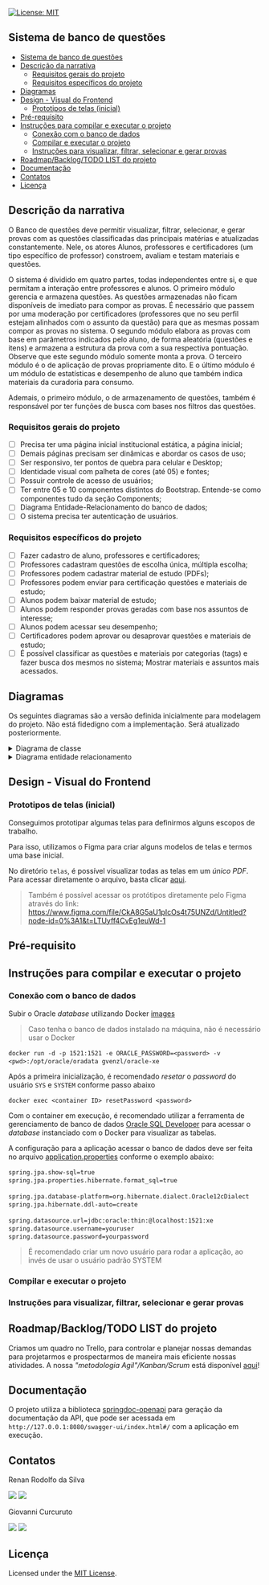 [![License: MIT](https://img.shields.io/badge/License-MIT-yellow.svg)](https://opensource.org/licenses/MIT)
## Sistema de banco de questões

- [Sistema de banco de questões](#sistema-de-banco-de-questões)
- [Descrição da narrativa](#descrição-da-narrativa)
  - [Requisitos gerais do projeto](#requisitos-gerais-do-projeto)
  - [Requisitos específicos do projeto](#requisitos-específicos-do-projeto)
- [Diagramas](#diagramas)
- [Design - Visual do Frontend](#design---visual-do-frontend)
  - [Prototipos de telas (inicial)](#prototipos-de-telas-inicial)
- [Pré-requisito](#pré-requisito)
- [Instruções para compilar e executar o projeto](#instruções-para-compilar-e-executar-o-projeto)
  - [Conexão com o banco de dados](#conexão-com-o-banco-de-dados)
  - [Compilar e executar o projeto](#compilar-e-executar-o-projeto)
  - [Instruções para visualizar, filtrar, selecionar e gerar provas](#instruções-para-visualizar-filtrar-selecionar-e-gerar-provas)
- [Roadmap/Backlog/TODO LIST do projeto](#roadmapbacklogtodo-list-do-projeto)
- [Documentação](#documentação)
- [Contatos](#contatos)
- [Licença](#licença)

## Descrição da narrativa

O Banco de questões deve permitir visualizar, filtrar, selecionar, e gerar provas com as questões classificadas das principais matérias e atualizadas constantemente. Nele, os atores Alunos, professores e certificadores (um tipo específico de professor) constroem, avaliam e testam materiais e questões.

O sistema é dividido em quatro partes, todas independentes entre si, e que permitam a interação entre professores e alunos. O primeiro módulo gerencia e armazena questões. As questões armazenadas não ficam disponíveis de imediato para compor as provas. É necessário que passem por uma moderação por certificadores (professores que no seu perfil estejam alinhados com o assunto da questão) para que as mesmas possam compor as provas no sistema. O segundo módulo elabora as provas com base em parâmetros indicados pelo aluno, de forma aleatória (questões e itens) e armazena a estrutura da prova com a sua respectiva pontuação. Observe que este segundo módulo somente monta a prova. O terceiro módulo é o de aplicação de provas propriamente dito. E o último módulo é um módulo de estatísticas e desempenho de aluno que também indica materiais da curadoria para consumo.

Ademais, o primeiro módulo, o de armazenamento de questões, também é responsável por ter funções de busca com bases nos filtros das questões.



### Requisitos gerais do projeto

- [ ] Precisa ter uma página inicial institucional estática, a página inicial;
- [ ] Demais páginas precisam ser dinâmicas e abordar os casos de uso;
- [ ] Ser responsivo, ter pontos de quebra para celular e Desktop;
- [ ] Identidade visual com palheta de cores (até 05) e fontes;
- [ ] Possuir controle de acesso de usuários;
- [ ] Ter entre 05 e 10 componentes distintos do Bootstrap. Entende-se como componentes tudo da seção Components;
- [ ] Diagrama Entidade-Relacionamento do banco de dados;
- [ ] O sistema precisa ter autenticação de usuários.

### Requisitos específicos do projeto

- [ ] Fazer cadastro de aluno, professores e certificadores;
- [ ] Professores cadastram questões de escolha única, múltipla escolha;
- [ ] Professores podem cadastrar material de estudo (PDFs);
- [ ] Professores podem enviar para certificação questões e materiais de estudo;
- [ ] Alunos podem baixar material de estudo;
- [ ] Alunos podem responder provas geradas com base nos assuntos de interesse;
- [ ] Alunos podem acessar seu desempenho;
- [ ] Certificadores podem aprovar ou desaprovar questões e materiais de estudo;
- [ ] É possível classificar as questões e materiais por categorias (tags) e fazer busca dos mesmos no sistema;
Mostrar materiais e assuntos mais acessados.

## Diagramas

Os seguintes diagramas são a versão definida inicialmente para modelagem do projeto. Não está fidedigno com a implementação. Será atualizado posteriormente.

<details>
<summary>Diagrama de classe</summary>
<br>

  ![](back-end/diagramas/diagrama-classe.png)

</details>

<details>
<summary>Diagrama entidade relacionamento</summary>
<br>

  ![](back-end/diagramas/er_diagrama_inicial.png)  

</details>


## Design - Visual do Frontend

### Prototipos de telas (inicial)

Conseguimos prototipar algumas telas para definirmos alguns escopos de trabalho. 

Para isso, utilizamos o Figma para criar alguns modelos de telas e termos uma base inicial. 

No diretório `telas`, é possível visualizar todas as telas em um *único PDF*. Para acessar diretamente o arquivo, basta clicar [aqui](front-end/telas/Telas.pdf).

> Também é possível acessar os protótipos diretamente pelo Figma através do link: https://www.figma.com/file/CkA8G5aU1pIcOs4t75UNZd/Untitled?node-id=0%3A1&t=LTUyff4CvEg1euWd-1


## Pré-requisito

## Instruções para compilar e executar o projeto

### Conexão com o banco de dados

<!-- % FIXME[Renan] Ajustar depois -->

Subir o Oracle *database* utilizando Docker [images](https://hub.docker.com/r/gvenzl/oracle-xe)

> Caso tenha o banco de dados instalado na máquina, não é necessário usar o Docker

```
docker run -d -p 1521:1521 -e ORACLE_PASSWORD=<password> -v <pwd>:/opt/oracle/oradata gvenzl/oracle-xe
```

Após a primeira inicialização, é recomendado *resetar* o *password* do usuário `SYS` e `SYSTEM` conforme passo abaixo
```
docker exec <container ID> resetPassword <password>
```

Com o container em execução, é recomendado utilizar a ferramenta de gerenciamento de banco de dados [Oracle SQL Developer](https://www.oracle.com/database/sqldeveloper/) para acessar o *database* instanciado com o Docker para visualizar as tabelas.

A configuração para a aplicação acessar o banco de dados deve ser feita no arquivo [application.properties](src/main/resources/application.properties) conforme o exemplo abaixo:

```properties
spring.jpa.show-sql=true
spring.jpa.properties.hibernate.format_sql=true

spring.jpa.database-platform=org.hibernate.dialect.Oracle12cDialect
spring.jpa.hibernate.ddl-auto=create

spring.datasource.url=jdbc:oracle:thin:@localhost:1521:xe
spring.datasource.username=youruser
spring.datasource.password=yourpassword

```
> É recomendado criar um novo usuário para rodar a aplicação, ao invés de usar o usuário padrão SYSTEM

### Compilar e executar o projeto


### Instruções para visualizar, filtrar, selecionar e gerar provas 

## Roadmap/Backlog/TODO LIST do projeto

Criamos um quadro no Trello, para controlar e planejar nossas demandas para projetarmos e prospectarmos de maneira mais eficiente nossas atividades. A nossa *"metodologia Agil"/Kanban/Scrum* está disponível [aqui](https://trello.com/b/PoC6jXiZ/ifce-banco-de-questões-todo)! 

## Documentação

O projeto utiliza a biblioteca [springdoc-openapi](https://springdoc.org/v2/) para geração da documentação da API, que pode ser acessada em ```http://127.0.0.1:8080/swagger-ui/index.html#/``` com a aplicação em execução.


## Contatos
<div> 
Renan Rodolfo da Silva

<a href = "mailto:rrenanrds@gmail.com"><img src="https://img.shields.io/badge/Gmail-D14836?style=for-the-badge&logo=gmail&logoColor=white" target="_blank"  height="25"></a>
<a href="https://www.linkedin.com/in/renanrodolfo/" target="_blank"><img src="https://img.shields.io/badge/-LinkedIn-%230077B5?style=for-the-badge&logo=linkedin&logoColor=white" target="_blank"  height="25"></a>   
</div>    

<div>
Giovanni Curcuruto

<a href = "mailto:ggcurcuruto@gmail.com"><img src="https://img.shields.io/badge/Gmail-D14836?style=for-the-badge&logo=gmail&logoColor=white" target="_blank"  height="25"></a>
<a href="https://www.linkedin.com/in/giovanni-curcuruto-b6689596" target="_blank"><img src="https://img.shields.io/badge/-LinkedIn-%230077B5?style=for-the-badge&logo=linkedin&logoColor=white" target="_blank"  height="25"></a>   
</div>    

## Licença

Licensed under the [MIT License](./LICENSE).